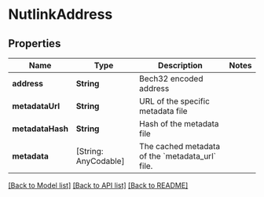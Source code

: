 # NutlinkAddress

## Properties
Name | Type | Description | Notes
------------ | ------------- | ------------- | -------------
**address** | **String** | Bech32 encoded address | 
**metadataUrl** | **String** | URL of the specific metadata file | 
**metadataHash** | **String** | Hash of the metadata file | 
**metadata** | [String: AnyCodable] | The cached metadata of the &#x60;metadata_url&#x60; file. | 

[[Back to Model list]](../README.md#documentation-for-models) [[Back to API list]](../README.md#documentation-for-api-endpoints) [[Back to README]](../README.md)


